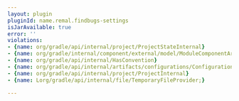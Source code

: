 ```yaml
---
layout: plugin
pluginId: name.remal.findbugs-settings
isJarAvailable: true
error: ''
violations:
- {name: org/gradle/api/internal/project/ProjectStateInternal}
- {name: org/gradle/internal/component/external/model/ModuleComponentArtifactIdentifier}
- {name: org/gradle/api/internal/HasConvention}
- {name: org/gradle/api/internal/artifacts/configurations/ConfigurationInternal}
- {name: org/gradle/api/internal/project/ProjectInternal}
- {name: Lorg/gradle/api/internal/file/TemporaryFileProvider;}

---
```

